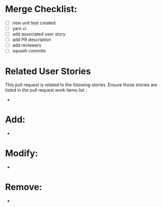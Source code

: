 # Merge Checklist:

- [ ] new unit test created
- [ ] yarn ci
- [ ] add associated user story
- [ ] add PR description
- [ ] add reviewers
- [ ] squash commits

# Related User Stories

This pull request is related to the folowing stories. Ensure those stories are listed in the pull request work items list :

-

# Add:

-

# Modify:

-

# Remove:

-
